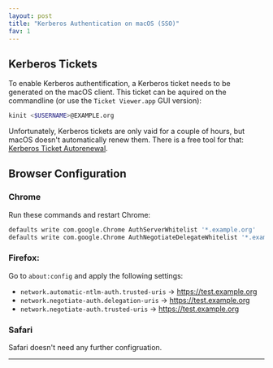 ```yaml
---
layout: post
title: "Kerberos Authentication on macOS (SSO)"
fav: 1
---
```


## Kerberos Tickets
To enable Kerberos authentification, a Kerberos ticket needs to be generated on the macOS client. This ticket can be aquired on the commandline (or use the `Ticket Viewer.app` GUI version):

```bash
kinit <$USERNAME>@EXAMPLE.org
```

Unfortunately, Kerberos tickets are only vaid for a couple of hours, but macOS doesn't automatically renew them. There is a free tool for that: [Kerberos Ticket Autorenewal](https://apps.apple.com/app/id1246781916).

## Browser Configuration
### Chrome
Run these commands and restart Chrome:
```bash
defaults write com.google.Chrome AuthServerWhitelist '*.example.org'
defaults write com.google.Chrome AuthNegotiateDelegateWhitelist '*.example.org'
```

### Firefox:
Go to `about:config` and apply the following settings:

- `network.automatic-ntlm-auth.trusted-uris` → https://test.example.org
- `network.negotiate-auth.delegation-uris` → https://test.example.org
- `network.negotiate-auth.trusted-uris` → https://test.example.org

### Safari
Safari doesn't need any further configruation.

---
